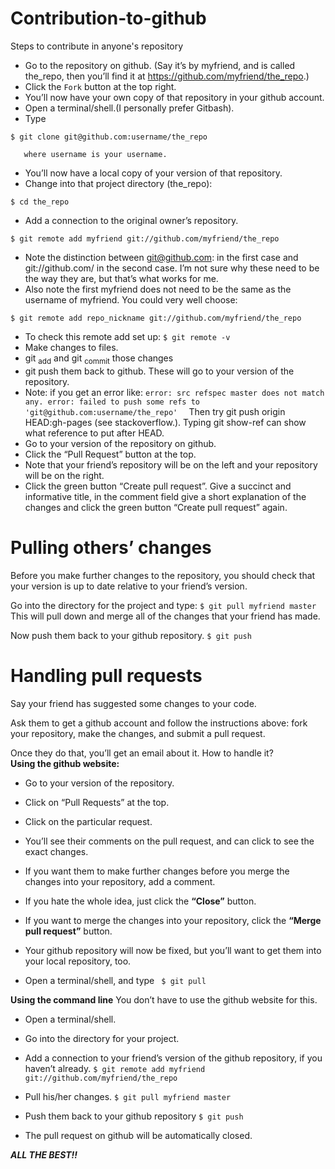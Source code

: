 # Contribution-to-github
Steps to contribute in anyone's repository

- Go to the repository on github. (Say it’s by myfriend, and is called the_repo, then you’ll find it at https://github.com/myfriend/the_repo.) <br />
- Click the `Fork` button at the top right.
- You’ll now have your own copy of that repository in your github account.
- Open a terminal/shell.(I personally prefer Gitbash).
- Type
````
$ git clone git@github.com:username/the_repo
````
       where username is your username.
- You’ll now have a local copy of your version of that repository.
- Change into that project directory (the_repo):
````
$ cd the_repo 
````
- Add a connection to the original owner’s repository.
```
$ git remote add myfriend git://github.com/myfriend/the_repo
```
- Note the distinction between git@github.com: in the first case and git://github.com/ in the second case. I’m not sure why these need to be the way they are, but that’s what works for me.
- Also note the first myfriend does not need to be the same as the username of myfriend. You could very well choose:
```
$ git remote add repo_nickname git://github.com/myfriend/the_repo
```
- To check this remote add set up:
``
$ git remote -v ``
- Make changes to files.
- git <sub>add</sub> and git <sub>commit</sub> those changes
- git push them back to github. These will go to your version of the repository.
- Note: if you get an error like:
``error: src refspec master does not match any.
error: failed to push some refs to 'git@github.com:username/the_repo' 
``
Then try git push origin HEAD:gh-pages (see stackoverflow.). Typing git show-ref can show what reference to put after HEAD.
- Go to your version of the repository on github.
- Click the “Pull Request” button at the top.
- Note that your friend’s repository will be on the left and your repository will be on the right.
- Click the green button “Create pull request”. Give a succinct and informative title, in the comment field give a short explanation of the changes and click the green button “Create pull request” again.
# Pulling others’ changes
Before you make further changes to the repository, you should check that your version is up to date relative to your friend’s version.

Go into the directory for the project and type:
``$ git pull myfriend master``
This will pull down and merge all of the changes that your friend has made.

Now push them back to your github repository.
``$ git push``

# Handling pull requests
Say your friend has suggested some changes to your code.

Ask them to get a github account and follow the instructions above: fork your repository, make the changes, and submit a pull request.<br />

Once they do that, you’ll get an email about it. How to handle it?<br />
<b>Using the github website:</b>
- Go to your version of the repository.

- Click on “Pull Requests” at the top.

- Click on the particular request.

- You’ll see their comments on the pull request, and can click to see the exact changes.

- If you want them to make further changes before you merge the changes into your repository, add a comment.

- If you hate the whole idea, just click the <b>“Close”</b> button.

- If you want to merge the changes into your repository, click the <b>“Merge pull request”</b> button.

- Your github repository will now be fixed, but you’ll want to get them into your local repository, too.

- Open a terminal/shell, and type
`` $ git pull``

<b>Using the command line</b>
You don’t have to use the github website for this.

- Open a terminal/shell.<br />

- Go into the directory for your project.<br />

- Add a connection to your friend’s version of the github repository, if you haven’t already.
`` $ git remote add myfriend git://github.com/myfriend/the_repo ``
- Pull his/her changes.
`` $ git pull myfriend master ``
- Push them back to your github repository
`` $ git push ``
- The pull request on github will be automatically closed.



<b><i> ALL THE BEST!! </b></i>
